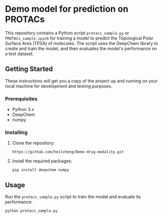 # Demo model for prediction on PROTACs

This repository contains a Python script `protacs_sample.py` or `PROTACs_sample.ipynb` for training a model to predict the Topological Polar Surface Area (TPSA) of molecules. The script uses the DeepChem library to create and train the model, and then evaluates the model's performance on a test dataset.

## Getting Started

These instructions will get you a copy of the project up and running on your local machine for development and testing purposes.

### Prerequisites

- Python 3.x
- DeepChem
- numpy

### Installing

1. Clone the repository:
    ```
    https://github.com/heilcheng/Demo-drug-modality.git
    ```
2. Install the required packages:
    ```
    pip install deepchem numpy
    ```

## Usage

Run the `protacs_sample.py` script to train the model and evaluate its performance:

```bash
python protacs_sample.py

